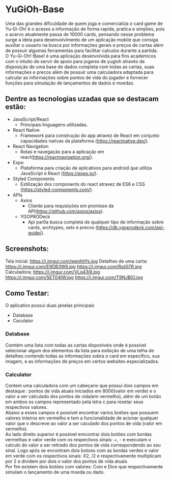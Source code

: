 # YuGiOh-Base

Uma das grandes dificuldade de quem joga e comercializa o card game de Yu-Gi-Oh! é o acesso a informação de forma rapida, pratica e simplies, pois o acervo atualmente passa de 10000 cards, pensando nesse problema surge a ideia para desenvolvimento de um aplicação mobile que consiga auxiliar o usuario na busca por informações gerais e preços de cartas além de possuir algumas ferramentas para facilitar calculos durante a partida.  
O Yu-Gi-Oh!-Base! é uma aplicação desenvolvida para fins academicos  com o intuito de servir de apoio para jogares de yugioh através da disposição de uma base de dados completa com todas as cartas, suas informações e precos além de possuir uma calculadora adaptada para calcular as informações sobre pontos de vida do jogador e fornecer funções para simulação de lançamentos de dados e moedas.


## Dentre as tecnologias uzadas que se destacam estão:

- JavaScript/React
  - Principais linguagens utilizadas.
- React Native
  - Framework para construção do app atravez de React em conjunto capacidades nativas da plataforma (https://reactnative.dev/).
- React Navigation
  - Rotas e navegação para a aplicação em react(https://reactnavigation.org/).
- Expo
  - Plataforma para criação de aplicativos para android que utiliza JavaScript e React (https://expo.io/).
- Styled Components
  - Estilização dos components do react atravez de ES6 e CSS (https://styled-components.com/).
- APIs
  - Axios
    - Cliente para requisições em promisse da API(https://github.com/axios/axios).
  - YGOPRODeck
    - Api par0a busca completa de qualquer tipo de informação sobre cards, archtypes, sets e precos (https://db.ygoprodeck.com/api-guide/).

## Screenshots:

Tela inicial:
  https://i.imgur.com/wenhhYs.jpg
Detalhes de uma carta:
  https://i.imgur.com/E9DB3W6.jpg
  https://i.imgur.com/Rxjj07R.jpg
Calculadora;
  https://i.imgur.com/VLq43i9.jpg
  https://i.imgur.com/SET04tW.jpg
  https://i.imgur.com/T9NJBIO.jpg
  

## Como Testar:

O aplicativo possui duas janelas principais 
  - Database
  - Caculator
### Database 
Comtém uma lista com todas as cartas disponiveis onde é possivel selecionar algum dos elementos da lista para exibição de uma telha de detalhes contendo todas as informações sobra o card em especifico, sua imagem, e as informações de preços em certos websites especializados.

### Calculator
 Contem uma calculadora com um cabeçario que possui dois campos em destaque : pontos de vida atuais iniciados em 8000(valor em verde) e o valor a ser calculado dos pontos de vida(em vermelho), além de um botão em ambos os campos representado pela letra c para resetar seus respectivos valores.  
Abaixo a esses campos é possivel encontrar varios botões que possuem valores inteiros em vermelho e tem a funcionalidade de acionar qualquer valor que o descreve ao valor a ser caculado dos pontos de vida (valor em vermelho).  
Ao lado direito superior é possivel emcontrar dois botões com bordas vermelhas e valor verde com os respectivos sinais: +, - e executam o calculo do valor a ser retirado dos pontos de vida correspondendo ao seu sinal. Logo após se encontram dois botoes com as bordas verdes e valor em verde com os respectivos sinais: X2, /2 e respectivamente multiplicam por 2 e dividem por dois o valor dos pontos de vida atuais  
Por fim existem dois botões com valores: Coin e Dice que respectivamente simulam o lançamento de uma moeda ou dado.
